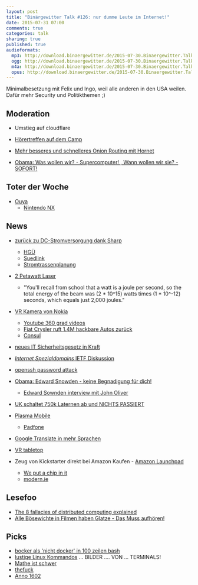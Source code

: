 ```yaml
---
layout: post
title: "Binärgewitter Talk #126: nur dumme Leute im Internet!"
date: 2015-07-31 07:00
comments: true
categories: talk
sharing: true
published: true
audioformats:
  mp3: http://download.binaergewitter.de/2015-07-30.Binaergewitter.Talk.126.mp3
  ogg: http://download.binaergewitter.de/2015-07-30.Binaergewitter.Talk.126.ogg
  m4a: http://download.binaergewitter.de/2015-07-30.Binaergewitter.Talk.126.m4a
  opus: http://download.binaergewitter.de/2015-07-30.Binaergewitter.Talk.126.opus
---
```

Minimalbesetzung mit Felix und Ingo, weil alle anderen in den USA weilen. Dafür mehr Security und Politikthemen ;)

## Moderation
- Umstieg auf cloudflare
- [Hörertreffen auf dem Camp](http://l33tname.github.io/BinaergewitterHoerertreffen/index.html )

- [Mehr besseres und schnelleres Onion Routing mit Hornet](http://arstechnica.com/information-technology/2015/07/researchers-claim-theyve-developed-a-better-faster-tor/ )
- [Obama: Was wollen wir? - Supercomputer! , Wann wollen wir sie? - SOFORT!]( http://www.heise.de/newsticker/meldung/Obama-verlangt-schnellere-Entwicklung-von-Exaflop-Supercomputern-2765697.html )

## Toter der Woche
- [Ouya](http://www.pro-linux.de/news/1/22575/ouya-razer-uebernimmt-software.html )
  - [Nintendo NX]( http://www.techradar.com/news/gaming/nintendo-nx-release-date-news-and-rumors-1289401 )

## News

- [zurück zu DC-Stromversorgung dank Sharp](http://hardware.slashdot.org/story/15/07/30/0221235/sharp-announces-sales-of-dc-powered-air-conditioner-other-products-to-follow )
  * [HGÜ]( https://de.wikipedia.org/wiki/Hochspannungs-Gleichstrom-%C3%9Cbertragung )
  * [Suedlink](https://de.wikipedia.org/wiki/S%C3%BCdlink )
  * [Stromtrassenplanung](https://upload.wikimedia.org/wikipedia/commons/d/d2/Karte_BBPlG-Vorhaben.png )
- [2 Petawatt Laser]( http://www.theregister.co.uk/2015/07/29/japanese_boffins_fire_off_recordbreaking_2_quadrillionwatt_laser/ )
     * "You'll recall from school that a watt is a joule per second, so the  total energy of the beam was (2 * 10^15) watts times (1 * 10^-12)  seconds, which equals just 2,000 joules."
- [VR Kamera von Nokia]( http://www.gulli.com/news/26347-nokia-stellt-virtual-reality-kamera-ozo-vor-2015-07-30 )
    * [](http://stargate.wikia.com/wiki/Kino )
    [Youtube 360 grad videos]( http://www.heise.de/newsticker/meldung/Rundumblick-YouTube-unterstuetzt-360-Videos-2574937.html )
    * [Fiat Crysler ruft 1.4M hackbare Autos zurück]( https://www.washingtonpost.com/blogs/the-switch/wp/2015/07/24/fiat-recalls-1-4-million-cars-vulnerable-of-being-hacked/ )
    * [Consul]( https://www.consul.io/ )

- [neues IT Sicherheitsgesetz in Kraft](http://www.heise.de/newsticker/meldung/IT-Sicherheitsgesetz-tritt-in-Kraft-2762518.html )
- [*Internet Spezialdomains* IETF Diskussion]( http://www.heise.de/newsticker/meldung/Internet-Spezialdomains-IETF-streitet-um-onion-gnu-und-andere-Technik-Domains-2761855.html )
- [openssh password attack](https://nakedsecurity.sophos.com/2015/07/23/openssh-password-guessing-attacks-may-be-10000-times-easier-than-you-thought/ )

- [Obama: Edward Snowden - keine Begnadigung für dich!]()
  * [Edward Sownden interview mit John Oliver]( http://www.wired.com/2015/04/john-oliver-edward-snowden-dick-pics/ )
- [UK schaltet 750k Laternen ab und NICHTS PASSIERT]( http://tech.slashdot.org/story/15/07/30/150231/britain-shuts-off-750000-streetlights-with-no-impact-on-crime-or-crashes )

- [Plasma Mobile](http://www.heise.de/newsticker/meldung/Plasma-Mobile-bringt-KDE-5-aufs-Smartphone-2763073.html )
  * [Padfone]( https://www.youtube.com/watch?v=Z2ANnpHnUrc )
- [Google Translate in mehr Sprachen]( http://www.heise.de/newsticker/meldung/Google-Uebersetzer-Livebild-Uebersetzung-fuer-20-weitere-Sprachen-2765602.html )
- [VR tabletop]( http://www.theverge.com/2015/7/24/9002867/altspace-virtual-reality-social-network-tabletop-gaming )

- Zeug von Kickstarter direkt bei Amazon Kaufen - [Amazon Launchpad]( http://www.amazon.com/b/ref=amb_link_438506942_2?_encoding=UTF8&ie=UTF8&node=12034488011&pf_rd_m=ATVPDKIKX0DER&pf_rd_s=detail-ilm&pf_rd_r=1EDVGTTEYX2KPA0NH33R&pf_rd_t=201&pf_rd_p=2150693922&pf_rd_i=B00X98OMKE )
  * [We put a chip in it]( http://weputachipinit.tumblr.com/ )
  * [modern.ie]( http://dev.modern.ie/tools/vms/linux/ )

## Lesefoo

- [The 8 fallacies of distributed computing explained]( http://www.rgoarchitects.com/Files/fallacies.pdf )
- [Alle Bösewichte in Filmen haben Glatze - Das Muss aufhören!]( http://www.independent.co.uk/arts-entertainment/films/news/bald-man-calls-for-hollywood-to-stop-portraying-the-bald-as-evil-10417984.html )


## Picks
- [bocker als 'nicht docker' in 100 zeilen bash]( https://github.com/p8952/bocker )
- [lustige Linux Kommandos](http://www.tecmint.com/20-funny-commands-of-linux-or-linux-is-fun-in-terminal/ ) ... BILDER .... VON ... TERMINALS!
- [Mathe ist schwer]( https://imgur.com/gallery/KgsYK )
- [thefuck]( https://github.com/nvbn/thefuck )
- [Anno 1602]( http://www.gog.com/game/anno_1602_ad )
